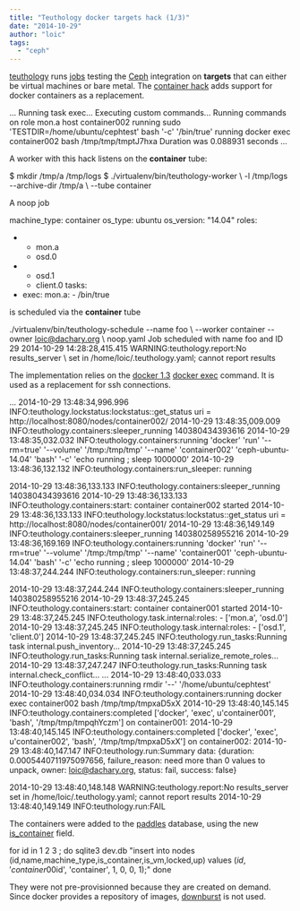 ```yaml
---
title: "Teuthology docker targets hack (1/3)"
date: "2014-10-29"
author: "loic"
tags: 
  - "ceph"
---
```


[teuthology](https://github.com/ceph/teuthology/) runs [jobs](https://github.com/ceph/ceph-qa-suite) testing the [Ceph](http://ceph.com/) integration on **targets** that can either be virtual machines or bare metal. The [container hack](https://github.com/dachary/teuthology/blob/wip-container/teuthology/containers.py) adds support for docker containers as a replacement.

...
Running task exec...
Executing custom commands...
Running commands on role mon.a host container002
running sudo 'TESTDIR=/home/ubuntu/cephtest' bash '-c' '/bin/true'
running docker exec container002 bash /tmp/tmp/tmptJ7hxa
Duration was 0.088931 seconds
...

  
A worker with this hack listens on the **container** tube:

$ mkdir /tmp/a /tmp/logs
$ ./virtualenv/bin/teuthology-worker \\
  -l /tmp/logs --archive-dir /tmp/a \\
  --tube container

A noop job

machine\_type: container
os\_type: ubuntu
os\_version: "14.04"
roles:
- - mon.a
  - osd.0
- - osd.1
  - client.0
tasks:
- exec:
    mon.a:
      - /bin/true

is scheduled via the **container** tube

./virtualenv/bin/teuthology-schedule --name foo \\
  --worker container --owner loic@dachary.org \\
  noop.yaml
Job scheduled with name foo and ID 29
2014-10-29 14:28:28,415.415 WARNING:teuthology.report:No results\_server \\
  set in /home/loic/.teuthology.yaml; cannot report results

The implementation relies on the [docker 1.3](https://docs.docker.com/#release-notes) [docker exec](https://docs.docker.com/reference/commandline/cli/#exec) command. It is used as a replacement for ssh connections.

...
2014-10-29 13:48:34,996.996 INFO:teuthology.lockstatus:lockstatus::get\_status uri = http://localhost:8080/nodes/container002/
2014-10-29 13:48:35,009.009 INFO:teuthology.containers:sleeper\_running  140380434393616
2014-10-29 13:48:35,032.032 INFO:teuthology.containers:running 'docker' 'run' '--rm=true' '--volume' '/tmp:/tmp/tmp' '--name' 'container002' 'ceph-ubuntu-14.04' 'bash' '-c' 'echo running ; sleep 1000000'
2014-10-29 13:48:36,132.132 INFO:teuthology.containers:run\_sleeper: running

2014-10-29 13:48:36,133.133 INFO:teuthology.containers:sleeper\_running  140380434393616
2014-10-29 13:48:36,133.133 INFO:teuthology.containers:start: container container002 started
2014-10-29 13:48:36,133.133 INFO:teuthology.lockstatus:lockstatus::get\_status uri = http://localhost:8080/nodes/container001/
2014-10-29 13:48:36,149.149 INFO:teuthology.containers:sleeper\_running  140380258955216
2014-10-29 13:48:36,169.169 INFO:teuthology.containers:running 'docker' 'run' '--rm=true' '--volume' '/tmp:/tmp/tmp' '--name' 'container001' 'ceph-ubuntu-14.04' 'bash' '-c' 'echo running ; sleep 1000000'
2014-10-29 13:48:37,244.244 INFO:teuthology.containers:run\_sleeper: running

2014-10-29 13:48:37,244.244 INFO:teuthology.containers:sleeper\_running  140380258955216
2014-10-29 13:48:37,245.245 INFO:teuthology.containers:start: container container001 started
2014-10-29 13:48:37,245.245 INFO:teuthology.task.internal:roles: - \['mon.a', 'osd.0'\]
2014-10-29 13:48:37,245.245 INFO:teuthology.task.internal:roles: - \['osd.1', 'client.0'\]
2014-10-29 13:48:37,245.245 INFO:teuthology.run\_tasks:Running task internal.push\_inventory...
2014-10-29 13:48:37,245.245 INFO:teuthology.run\_tasks:Running task internal.serialize\_remote\_roles...
2014-10-29 13:48:37,247.247 INFO:teuthology.run\_tasks:Running task internal.check\_conflict...
...
2014-10-29 13:48:40,033.033 INFO:teuthology.containers:running rmdir '--' '/home/ubuntu/cephtest'
2014-10-29 13:48:40,034.034 INFO:teuthology.containers:running docker exec container002 bash /tmp/tmp/tmpxaD5xX
2014-10-29 13:48:40,145.145 INFO:teuthology.containers:completed \['docker', 'exec', u'container001', 'bash', '/tmp/tmp/tmpqhYczm'\] on container001:
2014-10-29 13:48:40,145.145 INFO:teuthology.containers:completed \['docker', 'exec', u'container002', 'bash', '/tmp/tmp/tmpxaD5xX'\] on container002:
2014-10-29 13:48:40,147.147 INFO:teuthology.run:Summary data:
{duration: 0.0005440711975097656, failure\_reason: need more than 0 values to unpack,
  owner: loic@dachary.org, status: fail, success: false}

2014-10-29 13:48:40,148.148 WARNING:teuthology.report:No results\_server set in /home/loic/.teuthology.yaml; cannot report results
2014-10-29 13:48:40,149.149 INFO:teuthology.run:FAIL 

The containers were added to the [paddles](https://github.com/ceph/paddles) database, using the new [is\_container](https://github.com/dachary/paddles/commit/f044c968dde9e421985cd6818ecd5d0c9a348051) field.

for id in 1 2 3 ; do
 sqlite3 dev.db "insert into nodes (id,name,machine\_type,is\_container,is\_vm,locked,up) values ($id, 'container00$id', 'container', 1, 0, 0, 1);"
done

They were not pre-provisionned because they are created on demand. Since docker provides a repository of images, [downburst](https://github.com/ceph/downburst) is not used.
